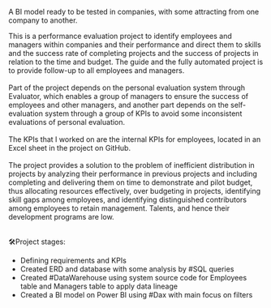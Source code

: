 A BI model ready to be tested in companies, with some attracting from one company to another.

This is a performance evaluation project to identify employees and managers within companies and their performance and direct them to skills and the success rate of completing projects and the success of projects in relation to the time and budget. The guide and the fully automated project is to provide follow-up to all employees and managers.<br><br>
Part of the project depends on the personal evaluation system through Evaluator, which enables a group of managers to ensure the success of employees and other managers, and another part depends on the self-evaluation system through a group of KPIs to avoid some inconsistent evaluations of personal evaluation.<br><br>
The KPIs that I worked on are the internal KPIs for employees, located in an Excel sheet in the project on GitHub.<br><br>
The project provides a solution to the problem of inefficient distribution in projects by analyzing their performance in previous projects and including completing and delivering them on time to demonstrate and pilot budget, thus allocating resources effectively, over budgeting in projects, identifying skill gaps among employees, and identifying distinguished contributors among employees to retain management. Talents, and hence their development programs are low.<br><br>



🛠Project stages:

<ul><li>Defining requirements and KPIs

<li>Created ERD and database with some analysis by #SQL queries

<li>Created #DataWarehouse using system source code for Employees table and Managers table to apply data lineage

<li>Created a BI model on Power BI using #Dax with main focus on filters</ul>
